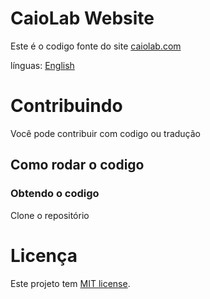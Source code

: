 # CaioLab Website
Este é o codigo fonte do site [caiolab.com](https://caiolab.com)


línguas:
[English](README.md)


Contribuindo
============
Você pode contribuir com codigo ou tradução

## Como rodar o codigo
### Obtendo o codigo
Clone o repositório

Licença
=======

Este projeto tem [MIT license](LICENSE).
